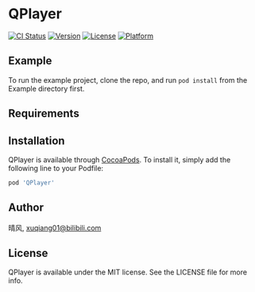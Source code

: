 # QPlayer

[![CI Status](https://img.shields.io/travis/晴风/QPlayer.svg?style=flat)](https://travis-ci.org/晴风/QPlayer)
[![Version](https://img.shields.io/cocoapods/v/QPlayer.svg?style=flat)](https://cocoapods.org/pods/QPlayer)
[![License](https://img.shields.io/cocoapods/l/QPlayer.svg?style=flat)](https://cocoapods.org/pods/QPlayer)
[![Platform](https://img.shields.io/cocoapods/p/QPlayer.svg?style=flat)](https://cocoapods.org/pods/QPlayer)

## Example

To run the example project, clone the repo, and run `pod install` from the Example directory first.

## Requirements

## Installation

QPlayer is available through [CocoaPods](https://cocoapods.org). To install
it, simply add the following line to your Podfile:

```ruby
pod 'QPlayer'
```

## Author

晴风, xuqiang01@bilibili.com

## License

QPlayer is available under the MIT license. See the LICENSE file for more info.
